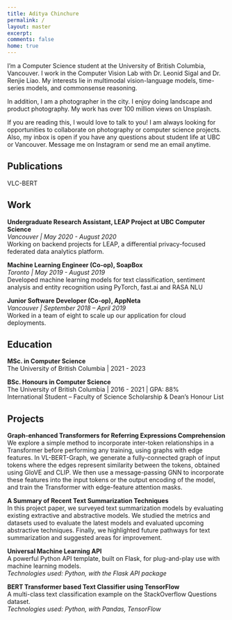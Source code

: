 ```yaml
---
title: Aditya Chinchure
permalink: /
layout: master
excerpt: 
comments: false
home: true
---
```


I’m a Computer Science student at the University of British Columbia, Vancouver. I work in the Computer Vision Lab with Dr. Leonid Sigal and Dr. Renjie Liao. My interests lie in multimodal vision-language models, time-series models, and commonsense reasoning. 

In addition, I am a photographer in the city. I enjoy doing landscape and product photography. My work has over 100 million views on Unsplash.

If you are reading this, I would love to talk to you! I am always looking for opportunities to collaborate on photography or computer science projects. Also, my inbox is open if you have any questions about student life at UBC or Vancouver. Message me on Instagram or send me an email anytime.

## Publications

VLC-BERT 


## Work

**Undergraduate Research Assistant, LEAP Project at UBC Computer Science** \
_Vancouver | May 2020 - August 2020_ \
Working on backend projects for LEAP, a differential privacy-focused federated data analytics platform.

**Machine Learning Engineer (Co-op), SoapBox** \
_Toronto | May 2019 - August 2019_ \
Developed machine learning models for text classification, sentiment analysis and entity recognition using PyTorch, fast.ai and RASA NLU

**Junior Software Developer (Co-op), AppNeta** \
_Vancouver | September 2018 – April 2019_ \
Worked in a team of eight to scale up our application for cloud deployments. 

## Education

**MSc. in Computer Science** \
The University of British Columbia |
2021 - 2023

**BSc. Honours in Computer Science** \
The University of British Columbia | 
2016 - 2021 |  GPA: 88% \
International Student – Faculty of Science Scholarship & Dean’s Honour List

## Projects

**Graph-enhanced Transformers for Referring Expressions Comprehension** \
We explore a simple method to incorporate inter-token relationships in a Transformer before performing any training, using graphs with edge features. In VL-BERT-Graph, we generate a fully-connected graph of input tokens where the edges represent similarity between the tokens, obtained using GloVE and CLIP. We then use a message-passing GNN to incorporate these features into the input tokens or the output encoding of the model, and train the Transformer with edge-feature attention masks.

**A Summary of Recent Text Summarization Techniques** \
In this project paper, we surveyed text summarization models by evaluating existing extractive and abstractive models. We studied the metrics and datasets used to evaluate the latest models and evaluated upcoming abstractive techniques. Finally, we highlighted future pathways for text summarization and suggested areas for improvement.

**Universal Machine Learning API** \
A powerful Python API template, built on Flask, for plug-and-play use with machine learning models. \
_Technologies used: Python, with the Flask API package_

**BERT Transformer based Text Classifier using TensorFlow** \
A multi-class text classification example on the StackOverflow Questions dataset. \
_Technologies used: Python, with Pandas, TensorFlow_
